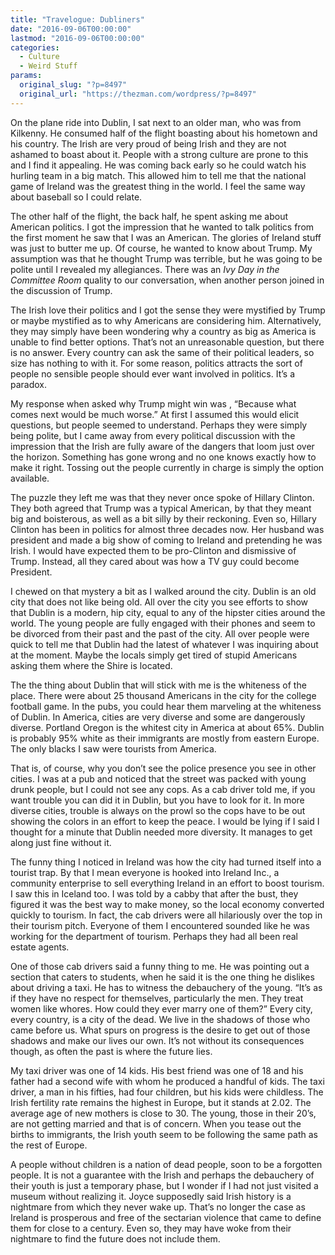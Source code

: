 ```yaml
---
title: "Travelogue: Dubliners"
date: "2016-09-06T00:00:00"
lastmod: "2016-09-06T00:00:00"
categories:
  - Culture
  - Weird Stuff
params:
  original_slug: "?p=8497"
  original_url: "https://thezman.com/wordpress/?p=8497"
---
```


On the plane ride into Dublin, I sat next to an older man, who was from
Kilkenny. He consumed half of the flight boasting about his hometown and
his country. The Irish are very proud of being Irish and they are not
ashamed to boast about it. People with a strong culture are prone to
this and I find it appealing. He was coming back early so he could watch
his hurling team in a big match. This allowed him to tell me that the
national game of Ireland was the greatest thing in the world. I feel the
same way about baseball so I could relate.

The other half of the flight, the back half, he spent asking me about
American politics. I got the impression that he wanted to talk
politics from the first moment he saw that I was an American. The
glories of Ireland stuff was just to butter me up. Of course, he wanted
to know about Trump. My assumption was that he thought Trump was
terrible, but he was going to be polite until I revealed my allegiances.
There was an *Ivy Day in the Committee Room* quality to our
conversation, when another person joined in the discussion of Trump.

The Irish love their politics and I got the sense they were mystified by
Trump or maybe mystified as to why Americans are considering him.
Alternatively, they may simply have been wondering why a country as big
as America is unable to find better options. That’s not an unreasonable
question, but there is no answer. Every country can ask the same of
their political leaders, so size has nothing to with it. For some
reason, politics attracts the sort of people no sensible people should
ever want involved in politics. It’s a paradox.

My response when asked why Trump might win was , “Because what comes
next would be much worse.” At first I assumed this would elicit
questions, but people seemed to understand. Perhaps they were simply
being polite, but I came away from every political discussion with the
impression that the Irish are fully aware of the dangers that loom just
over the horizon. Something has gone wrong and no one knows exactly how
to make it right. Tossing out the people currently in charge is simply
the option available.

The puzzle they left me was that they never once spoke of Hillary
Clinton. They both agreed that Trump was a typical American, by that
they meant big and boisterous, as well as a bit silly by their
reckoning. Even so, Hillary Clinton has been in politics for almost
three decades now. Her husband was president and made a big show of
coming to Ireland and pretending he was Irish. I would have expected
them to be pro-Clinton and dismissive of Trump. Instead, all they cared
about was how a TV guy could become President.

I chewed on that mystery a bit as I walked around the city. Dublin is an
old city that does not like being old. All over the city you see efforts
to show that Dublin is a modern, hip city, equal to any of the hipster
cities around the world. The young people are fully engaged with their
phones and seem to be divorced from their past and the past of the city.
All over people were quick to tell me that Dublin had the latest of
whatever I was inquiring about at the moment. Maybe the locals simply
get tired of stupid Americans asking them where the Shire is located.

The the thing about Dublin that will stick with me is the whiteness of
the place. There were about 25 thousand Americans in the city for the
college football game. In the pubs, you could hear them marveling at the
whiteness of Dublin. In America, cities are very diverse and some are
dangerously diverse. Portland Oregon is the whitest city in America at
about 65%. Dublin is probably 95% white as their immigrants are mostly
from eastern Europe. The only blacks I saw were tourists from America.

That is, of course, why you don’t see the police presence you see in
other cities. I was at a pub and noticed that the street was packed with
young drunk people, but I could not see any cops. As a cab driver told
me, if you want trouble you can did it in Dublin, but you have to look
for it. In more diverse cities, trouble is always on the prowl so the
cops have to be out showing the colors in an effort to keep the peace. I
would be lying if I said I thought for a minute that Dublin needed more
diversity. It manages to get along just fine without it.

The funny thing I noticed in Ireland was how the city had turned itself
into a tourist trap. By that I mean everyone is hooked into Ireland
Inc., a community enterprise to sell everything Ireland in an effort to
boost tourism. I saw this in Iceland too. I was told by a cabby that
after the bust, they figured it was the best way to make money, so the
local economy converted quickly to tourism. In fact, the cab drivers
were all hilariously over the top in their tourism pitch. Everyone of
them I encountered sounded like he was working for the department of
tourism. Perhaps they had all been real estate agents.

One of those cab drivers said a funny thing to me. He was pointing out a
section that caters to students, when he said it is the one thing he
dislikes about driving a taxi. He has to witness the debauchery of the
young. “It’s as if they have no respect for themselves, particularly the
men. They treat women like whores. How could they ever marry one of
them?” Every city, every country, is a city of the dead. We live in the
shadows of those who came before us. What spurs on progress is the
desire to get out of those shadows and make our lives our own. It’s not
without its consequences though, as often the past is where the future
lies.

My taxi driver was one of 14 kids. His best friend was one of 18 and his
father had a second wife with whom he produced a handful of kids. The
taxi driver, a man in his fifties, had four children, but his kids were
childless. The Irish fertility rate remains the highest in Europe, but
it stands at 2.02. The average age of new mothers is close to 30. The
young, those in their 20’s, are not getting married and that is of
concern. When you tease out the births to immigrants, the Irish youth
seem to be following the same path as the rest of Europe.

A people without children is a nation of dead people, soon to be a
forgotten people. It is not a guarantee with the Irish and perhaps the
debauchery of their youth is just a temporary phase, but I wonder if I
had not just visited a museum without realizing it. Joyce supposedly
said Irish history is a nightmare from which they never wake up. That’s
no longer the case as Ireland is prosperous and free of the sectarian
violence that came to define them for close to a century. Even so, they
may have woke from their nightmare to find the future does not include
them.
